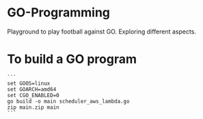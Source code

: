 # GO-Programming

Playground to play football against GO. Exploring different aspects.


# To build a GO program
    ```
    set GOOS=linux 
    set GOARCH=amd64 
    set CGO_ENABLED=0
    go build -o main scheduler_aws_lambda.go
    zip main.zip main
    ```
